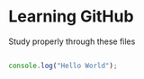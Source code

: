 # Learning GitHub

Study properly through these files

```javascript

console.log("Hello World");

```